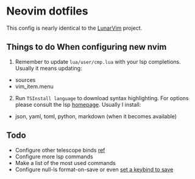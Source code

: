 # Neovim dotfiles

This config is nearly identical to the [LunarVim](https://github.com/LunarVim/Neovim-from-scratch) project.


## Things to do When configuring new nvim

1. Remember to update `lua/user/cmp.lua` with your lsp completions. Usually it means updating:
  - sources 
  - vim_item.menu

2. Run `TSInstall language` to download syntax highlighting. For options please consult the lsp [homepage](https://github.com/nvim-treesitter/nvim-treesitter). Usually I install:

- json, yaml, toml, python, markdown (when it becomes available)

## Todo

- Configure other telescope binds [ref](https://youtu.be/OhnLevLpGB4?t=407)
- Configure more lsp commands
- Make a list of the most used commands
- Configure null-ls format-on-save or even [set a keybind to save](https://youtu.be/b7OguLuaYvE?t=1130)

